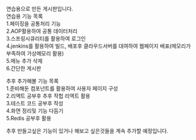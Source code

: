 연습용으로 만든 게시판입니다.
<br>
연습용 기능 목록<br>
1.페이징을 공통처리 기능<br>
2.AOP활용하여 공통 데이터처리<br>
3.스프링시큐리티를 활용하여 로그인<br>
4.jenkins를 활용하여 빌드, 배포후 클라우드서버를 대여하여 웹페이지 배표(메모리가 부족하여 가상메모리 활용) <br>
5.메뉴 추가 삭제 <br>
6.간단한 게시판 <br>

추후 추가해볼 기능 목록<br>
1.준비해둔 컴포넌트를 활용하여 사용자 페이지 구성<br>
2.리액트 공부후 추후 작헙 리액트 활용<br>
3.테스트 코드 공부후 작성<br>
4.화면 정리및 기능 다듬기<br>
5.Redis 공부후 활용<br>

추후 만들고싶은 기능이 있거나 해보고 싶은것들을 계속 추가할 예정입니다.<br>
